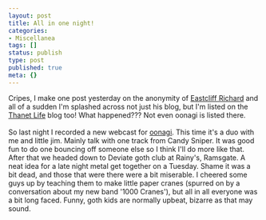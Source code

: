 ```yaml
---
layout: post
title: All in one night!
categories:
- Miscellanea
tags: []
status: publish
type: post
published: true
meta: {}
---
```

Cripes, I make one post yesterday on the anonymity of <a href="http://eastcliffrichard.blogspot.com">Eastcliff Richard</a> and all of a sudden I'm splashed across not just his blog, but I'm listed on the <a href="http://birchington.blogspot.com">Thanet Life</a> blog too! What happened??? Not even oonagi is listed there. <br /><br />So last night I recorded a new webcast for <a href="http://oonagi.co.uk">oonagi</a>. This time it's a duo with me and little jim. Mainly talk with one track from Candy Sniper. It was good fun to do one bouncing off someone else so I think I'll do more like that. After that we headed down to Deviate goth club at Rainy's, Ramsgate. A neat idea for a late night metal get together on a Tuesday. Shame it was a bit dead, and those that were there were a bit miserable. I cheered some guys up by teaching them to make little paper cranes (spurred on by a conversation about my new band '1000 Cranes'), but all in all everyone was a bit long faced. Funny, goth kids are normally upbeat, bizarre as that may sound.
